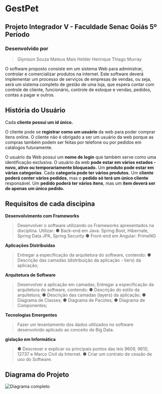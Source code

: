 # GestPet
## Projeto Integrador V - Faculdade Senac Goiás 5º Período

### Desenvolvido por
 > Glynison Souza
 > Mateus Mais
 > Helder Henrique
 > Thiago Murray 

O software proposto consiste em um sistema Web para administrar, controlar e comercializar produtos na internet. Este software deverá implementar um processo de serviços de empresas de vendas, ou seja, será um sistema completo de gestão de uma loja, que espera contar com controle de cliente, funcionário, controle de estoque e vendas, pedidos, contas a pagar e outros.

## História do Usuário

Cada **cliente possui um id único.**

O cliente pode se **registrar como um usuário** da web para poder comprar itens online. O cliente não é obrigado a ser um usuário da web porque as compras também podem ser feitas por telefone ou por pedidos em catálogos futuramente.

O usuário da Web possui um **nome de login** que também serve como uma identificação exclusiva.
O usuário da web **pode estar em vários estados - novo, ativo ou temporariamente bloqueado.** Um **produto pode estar em várias categorias**. Cada **categoria pode ter vários produtos.** Um **cliente poderá conter vários pedidos**, mas o **pedido só terá um único cliente** responsável. Um **pedido poderá ter vários itens**, mas um **item deverá ser 
de apenas um único pedido.**

## Requisitos de cada discipina

**Desenvolvimento com Frameworks**
> Desenvolver o software utilizando os Frameworks apresentados na disciplina. Utilizar:
● Back-end em Java: Spring Boot, Hibernate, Spring Data JPA, Spring Security
● Front-end em Angular: PrimeNG

**Aplicações Distribuídas**
> Entregar a especificação da arquitetura do software, contendo:
● Descrição das camadas (distribuição da aplicação - tiers) da aplicação;

**Arquitetura de Software**
> Desenvolver a aplicação em camadas;
Entregar a especificação da arquitetura do software, contendo:
● Descrição do estilo da arquitetura;
● Descrição das camadas (layers) da aplicação;
● Diagrama de Classes;
● Diagrama de Pacotes;
● Diagrama de Componentes;

**Tecnologias Emergentes**
> Fazer um levantamento dos dados utilizados no software desenvolvido aplicado ao conceito de Big Data.

**gislação em Informática**
> ● Descrever e explicar os principais pontos das leis 9609, 9610, 12737 e Marco Civil da Internet.
● Criar um contrato de cessão de uso do Software.



## Diagrama do Projeto
![Diagrama completo](https://user-images.githubusercontent.com/89254897/169170143-e96751e0-79dd-4b11-81a7-1c39c9c5dbf2.png)
